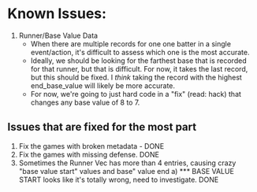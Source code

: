 
# Known Issues:

1) Runner/Base Value Data
    - When there are multiple records for one one batter in a single event/action, it's difficult to assess which one is the most accurate.
    - Ideally, we should be looking for the farthest base that is recorded for that runner, but that is difficult. For now, it takes the last
      record, but this should be fixed. I *think* taking the record with the highest end_base_value will likely be more accurate.
    - For now, we're going to just hard code in a "fix" (read: hack) that changes any base value of 8 to 7.

## Issues that are fixed for the most part

1) Fix the games with broken metadata - DONE
2) Fix the games with missing defense. DONE
3) Sometimes the Runner Vec has more than 4 entries, causing crazy "base value start" values and base" value end
        a) *** BASE VALUE START looks like it's totally wrong, need to investigate. DONE
